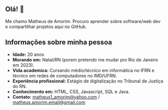 ## Olá! 👋
Me chamo Matheus de Amorim. Procuro aprender sobre software/web dev e compartilhar projetos aqui no GitHub.

## Informações sobre minha pessoa
* **Idade:** 20 anos
* **Morando em:** Natal/RN (porem pretendo me mudar pro Rio de Janeiro em 2023).
* **Vida academica:** Cursando médio/técnico em informática no IFRN e técnico em redes de computadores no IMD/UFRN.
* **Experiência profissional:** Estágio de digitalização no Tribunal de Justiça do RN.
* **Conhecimento em:** HTML, CSS, Javascript, SQL e Java.
* **Contato:** matheus1_amorim@yahoo.com / matheus.amorim.email@gmail.com
